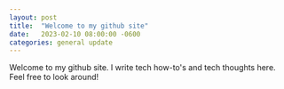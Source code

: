 ```yaml
---
layout: post
title:  "Welcome to my github site"
date:   2023-02-10 08:00:00 -0600
categories: general update 
---
```


Welcome to my github site. I write tech how-to's and tech thoughts here. Feel free to look around!
